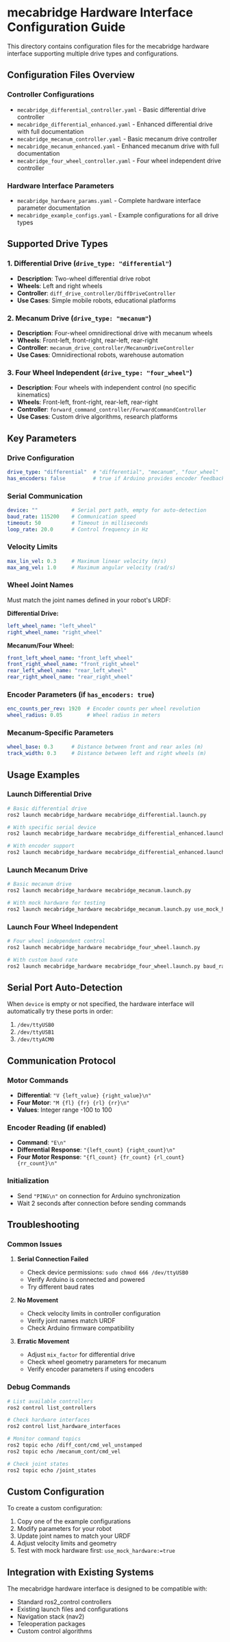 # mecabridge Hardware Interface Configuration Guide

This directory contains configuration files for the mecabridge hardware interface supporting multiple drive types and
configurations.

## Configuration Files Overview

### Controller Configurations

- `mecabridge_differential_controller.yaml` - Basic differential drive controller
- `mecabridge_differential_enhanced.yaml` - Enhanced differential drive with full documentation
- `mecabridge_mecanum_controller.yaml` - Basic mecanum drive controller
- `mecabridge_mecanum_enhanced.yaml` - Enhanced mecanum drive with full documentation
- `mecabridge_four_wheel_controller.yaml` - Four wheel independent drive controller

### Hardware Interface Parameters

- `mecabridge_hardware_params.yaml` - Complete hardware interface parameter documentation
- `mecabridge_example_configs.yaml` - Example configurations for all drive types

## Supported Drive Types

### 1. Differential Drive (`drive_type: "differential"`)

- **Description**: Two-wheel differential drive robot
- **Wheels**: Left and right wheels
- **Controller**: `diff_drive_controller/DiffDriveController`
- **Use Cases**: Simple mobile robots, educational platforms

### 2. Mecanum Drive (`drive_type: "mecanum"`)

- **Description**: Four-wheel omnidirectional drive with mecanum wheels
- **Wheels**: Front-left, front-right, rear-left, rear-right
- **Controller**: `mecanum_drive_controller/MecanumDriveController`
- **Use Cases**: Omnidirectional robots, warehouse automation

### 3. Four Wheel Independent (`drive_type: "four_wheel"`)

- **Description**: Four wheels with independent control (no specific kinematics)
- **Wheels**: Front-left, front-right, rear-left, rear-right
- **Controller**: `forward_command_controller/ForwardCommandController`
- **Use Cases**: Custom drive algorithms, research platforms

## Key Parameters

### Drive Configuration

```yaml
drive_type: "differential"  # "differential", "mecanum", "four_wheel"
has_encoders: false         # true if Arduino provides encoder feedback
```

### Serial Communication

```yaml
device: ""           # Serial port path, empty for auto-detection
baud_rate: 115200    # Communication speed
timeout: 50          # Timeout in milliseconds
loop_rate: 20.0      # Control frequency in Hz
```

### Velocity Limits

```yaml
max_lin_vel: 0.3     # Maximum linear velocity (m/s)
max_ang_vel: 1.0     # Maximum angular velocity (rad/s)
```

### Wheel Joint Names

Must match the joint names defined in your robot's URDF:

**Differential Drive:**

```yaml
left_wheel_name: "left_wheel"
right_wheel_name: "right_wheel"
```

**Mecanum/Four Wheel:**

```yaml
front_left_wheel_name: "front_left_wheel"
front_right_wheel_name: "front_right_wheel"
rear_left_wheel_name: "rear_left_wheel"
rear_right_wheel_name: "rear_right_wheel"
```

### Encoder Parameters (if `has_encoders: true`)

```yaml
enc_counts_per_rev: 1920  # Encoder counts per wheel revolution
wheel_radius: 0.05        # Wheel radius in meters
```

### Mecanum-Specific Parameters

```yaml
wheel_base: 0.3      # Distance between front and rear axles (m)
track_width: 0.3     # Distance between left and right wheels (m)
```

## Usage Examples

### Launch Differential Drive

```bash
# Basic differential drive
ros2 launch mecabridge_hardware mecabridge_differential.launch.py

# With specific serial device
ros2 launch mecabridge_hardware mecabridge_differential_enhanced.launch.py device:=/dev/ttyUSB0

# With encoder support
ros2 launch mecabridge_hardware mecabridge_differential_enhanced.launch.py has_encoders:=true
```

### Launch Mecanum Drive

```bash
# Basic mecanum drive
ros2 launch mecabridge_hardware mecabridge_mecanum.launch.py

# With mock hardware for testing
ros2 launch mecabridge_hardware mecabridge_mecanum.launch.py use_mock_hardware:=true
```

### Launch Four Wheel Independent

```bash
# Four wheel independent control
ros2 launch mecabridge_hardware mecabridge_four_wheel.launch.py

# With custom baud rate
ros2 launch mecabridge_hardware mecabridge_four_wheel.launch.py baud_rate:=57600
```

## Serial Port Auto-Detection

When `device` is empty or not specified, the hardware interface will automatically try these ports in order:

1. `/dev/ttyUSB0`
2. `/dev/ttyUSB1`
3. `/dev/ttyACM0`

## Communication Protocol

### Motor Commands

- **Differential**: `"V {left_value} {right_value}\n"`
- **Four Motor**: `"M {fl} {fr} {rl} {rr}\n"`
- **Values**: Integer range -100 to 100

### Encoder Reading (if enabled)

- **Command**: `"E\n"`
- **Differential Response**: `"{left_count} {right_count}\n"`
- **Four Motor Response**: `"{fl_count} {fr_count} {rl_count} {rr_count}\n"`

### Initialization

- Send `"PING\n"` on connection for Arduino synchronization
- Wait 2 seconds after connection before sending commands

## Troubleshooting

### Common Issues

1. **Serial Connection Failed**
    - Check device permissions: `sudo chmod 666 /dev/ttyUSB0`
    - Verify Arduino is connected and powered
    - Try different baud rates

2. **No Movement**
    - Check velocity limits in controller configuration
    - Verify joint names match URDF
    - Check Arduino firmware compatibility

3. **Erratic Movement**
    - Adjust `mix_factor` for differential drive
    - Check wheel geometry parameters for mecanum
    - Verify encoder parameters if using encoders

### Debug Commands

```bash
# List available controllers
ros2 control list_controllers

# Check hardware interfaces
ros2 control list_hardware_interfaces

# Monitor command topics
ros2 topic echo /diff_cont/cmd_vel_unstamped
ros2 topic echo /mecanum_cont/cmd_vel

# Check joint states
ros2 topic echo /joint_states
```

## Custom Configuration

To create a custom configuration:

1. Copy one of the example configurations
2. Modify parameters for your robot
3. Update joint names to match your URDF
4. Adjust velocity limits and geometry
5. Test with mock hardware first: `use_mock_hardware:=true`

## Integration with Existing Systems

The mecabridge hardware interface is designed to be compatible with:

- Standard ros2_control controllers
- Existing launch files and configurations
- Navigation stack (nav2)
- Teleoperation packages
- Custom control algorithms